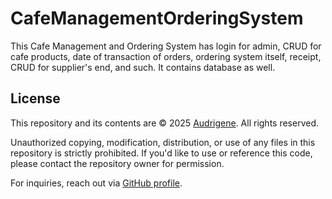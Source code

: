 # CafeManagementOrderingSystem
This Cafe Management and Ordering System has login for admin, CRUD for cafe products, date of transaction of orders, ordering system itself, receipt, CRUD for supplier's end, and such. It contains database as well.


## License
This repository and its contents are © 2025 [Audrigene](https://github.com/audrigene). All rights reserved.

Unauthorized copying, modification, distribution, or use of any files in this repository is strictly prohibited. If you'd like to use or reference this code, please contact the repository owner for permission.

For inquiries, reach out via [GitHub profile](https://github.com/audrigene).
